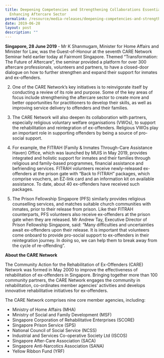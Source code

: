 ```yaml
---
title: Deepening Competencies and Strengthening Collaborations Essential to
  Enhancing Aftercare Sector
permalink: /resource/media-releases/deepening-competencies-and-strengthening-collaborations-enhancing-aftercare
date: 2019-06-28
layout: post
description: ""
---
```

**Singapore, 28 June 2019** - Mr K Shanmugam, Minister for Home Affairs and Minister for Law, was the Guest-of-Honour at the seventh CARE Network Seminar held earlier today at Fairmont Singapore. Themed “Transformation: The Future of Aftercare”, the seminar provided a platform for over 300 aftercare professionals, volunteers and partners, to have a closed-door dialogue on how to further strengthen and expand their support for inmates and ex-offenders.

2.	One of the CARE Network’s key initiatives is to reinvigorate itself by conducting a review of its role and purpose. Some of the key areas of focus include strengthening the aftercare sector to create more and better opportunities for practitioners to develop their skills, as well as improving service delivery to offenders and their families.

3.	The CARE Network will also deepen its collaboration with partners, especially religious voluntary welfare organisations (VWOs), to support the rehabilitation and reintegration of ex-offenders. Religious VWOs play an important role in supporting offenders by being a source of pro-social support.

4.	For example, the FITRAH (Family & Inmates Through-Care Assistance Haven) Office, which was launched by MUIS in May 2019, provides integrated and holistic support for inmates and their families through religious and family-based programmes, financial assistance and befriending services. FITRAH volunteers receive newly-released ex-offenders at the prison gate with “Back to FITRAH” packages, which comprise vouchers, an EZ-link card and an information kit on available assistance. To date, about 40 ex-offenders have received such packages.

5.	The Prison Fellowship Singapore (PFS) similarly provides religious counselling services, and matches suitable church communities with inmates, prior to their release from prison. Like their FITRAH counterparts, PFS volunteers also receive ex-offenders at the prison gate when they are released. Mr Andrew Tay, Executive Director of Prison Fellowship Singapore, said: “Many difficulties and uncertainties await ex-offenders upon their release. It is important that volunteers come onboard to provide pro-social support to ex-offenders in their reintegration journey. In doing so, we can help them to break away from the cycle of re-offending”.

 

**About the CARE Network**

The Community Action for the Rehabilitation of Ex-Offenders (CARE) Network was formed in May 2000 to improve the effectiveness of rehabilitation of ex-offenders in Singapore. Bringing together more than 100 community partners, the CARE Network engages the community in rehabilitation, co-ordinates member agencies’ activities and develops innovative rehabilitative initiatives for ex-offenders.

The CARE Network comprises nine core member agencies, including:

* Ministry of Home Affairs (MHA)
* Ministry of Social and Family Development (MSF)
* Singapore Corporation of Rehabilitative Enterprises (SCORE)
* Singapore Prison Service (SPS)
* National Council of Social Service (NCSS)
* Industrial and Services Co-operative Society Ltd (ISCOS)
* Singapore After-Care Association (SACA)
* Singapore Anti-Narcotics Association (SANA)
* Yellow Ribbon Fund (YRF)